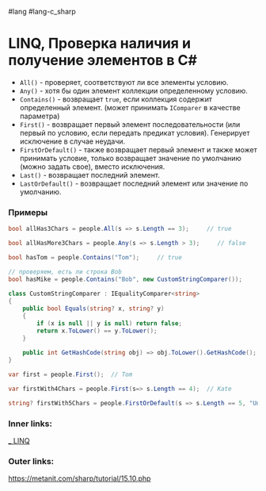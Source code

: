 #lang #lang-c_sharp 

# LINQ, Проверка наличия и получение элементов в C#

- `All()` - проверяет, соответствуют ли все элементы условию.
- `Any()` - хотя бы один элемент коллекции определенному условию.
- `Contains()` - возвращает `true`, если коллекция содержит определенный элемент. (может принимать `IComparer` в качестве параметра)
- `First()` - возвращает первый элемент последовательности (или первый по условию, если передать предикат условия). Генерирует исключение в случае неудачи.
- `FirstOrDefault()` - также возвращает первый элемент и также может принимать условие, только возвращает значение по умолчанию (можно задать свое), вместо исключения.
- `Last()` - возвращает последний элемент.
- `LastOrDefault()` - возвращает последний элемент или значение по умолчанию.

### Примеры

```csharp
bool allHas3Chars = people.All(s => s.Length == 3);     // true
```

```csharp
bool allHasMore3Chars = people.Any(s => s.Length > 3);     // false
```

```csharp
bool hasTom = people.Contains("Tom");     // true
```

```csharp
// проверяем, есть ли строка Bob
bool hasMike = people.Contains("Bob", new CustomStringComparer());     // true
 
class CustomStringComparer : IEqualityComparer<string>
{
    public bool Equals(string? x, string? y)
    {
        if (x is null || y is null) return false;
        return x.ToLower() == y.ToLower();
    }
 
    public int GetHashCode(string obj) => obj.ToLower().GetHashCode();
}
```

```csharp
var first = people.First();  // Tom
```

```csharp
var firstWith4Chars = people.First(s=> s.Length == 4);  // Kate
```

```csharp
string? firstWith5Chars = people.FirstOrDefault(s => s.Length == 5, "Undefined");
```

### Inner links:
[_ LINQ](1.%20Languages/C-sharp/Базы%20данных/LINQ/_%20LINQ.md)
### Outer links:
https://metanit.com/sharp/tutorial/15.10.php